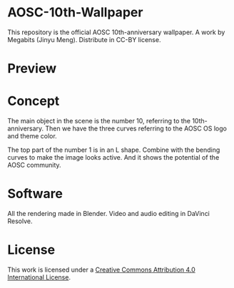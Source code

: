 # AOSC-10th-Wallpaper

This repository is the official AOSC 10th-anniversary wallpaper. 
A work by Megabits (Jinyu Meng). Distribute in CC-BY license.

# Preview


# Concept
The main object in the scene is the number 10, referring to the 10th-anniversary. Then we have the three curves referring to the AOSC OS logo and theme color.

The top part of the number 1 is in an L shape. Combine with the bending curves to make the image looks active. And it shows the potential of the AOSC community.

# Software
All the rendering made in Blender. Video and audio editing in DaVinci Resolve.

# License
This work is licensed under a [Creative Commons Attribution 4.0 International License](https://creativecommons.org/licenses/by/4.0/legalcode).
